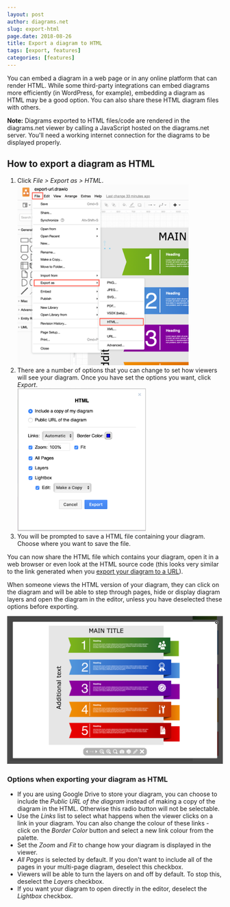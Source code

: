 ```yaml
---
layout: post
author: diagrams.net
slug: export-html
page.date: 2018-08-26
title: Export a diagram to HTML
tags: [export, features]
categories: [features]
---
```


You can embed a diagram in a web page or in any online platform that can render HTML. While some third-party integrations can embed diagrams more efficiently (in WordPress, for example), embedding a diagram as HTML may be a good option. You can also share these HTML diagram files with others.

**Note:** Diagrams exported to HTML files/code are rendered in the diagrams.net viewer by calling a JavaScript hosted on the diagrams.net server. You'll need a working internet connection for the diagrams to be displayed properly.

## How to export a diagram as HTML

1. Click _File > Export as > HTML_.
<br /><img src="/assets/img/blog/file-export-html.png" style="width=100%;max-width:400px;height:auto;" alt="Export a diagram as HTML">
2. There are a number of options that you can change to set how viewers will see your diagram. Once you have set the options you want, click _Export_.
<br /><img src="/assets/img/blog/export-html-options.png" style="width=100%;max-width:300px;height:auto;" alt="Options when exporting your diagram to a HTML file">
3. You will be prompted to save a HTML file containing your diagram. Choose where you want to save the file.

You can now share the HTML file which contains your diagram, open it in a web browser or even look at the HTML source code (this looks very similar to the link generated when you [export your diagram to a URL](/blog/export-url.html)).

When someone views the HTML version of your diagram, they can click on the diagram and will be able to step through pages, hide or display diagram layers and open the diagram in the editor, unless you have deselected these options before exporting.

<img src="/assets/img/blog/exported-html.png" style="max-width:100%;height:auto;" alt="A diagram saved as a HTML file when viewed in a browser">

### Options when exporting your diagram as HTML

- If you are using Google Drive to store your diagram, you can choose to include the _Public URL of the diagram_ instead of making a copy of the diagram in the HTML. Otherwise this radio button will not be selectable.
- Use the _Links_ list to select what happens when the viewer clicks on a link in your diagram. You can also change the colour of these links - click on the _Border Color_ button and select a new link colour from the palette.
- Set the _Zoom_ and _Fit_ to change how your diagram is displayed in the viewer.
- _All Pages_ is selected by default. If you don't want to include all of the pages in your multi-page diagram, deselect this checkbox.
- Viewers will be able to turn the layers on and off by default. To stop this, deselect the _Layers_ checkbox.
- If you want your diagram to open directly in the editor, deselect the _Lightbox_ checkbox.
